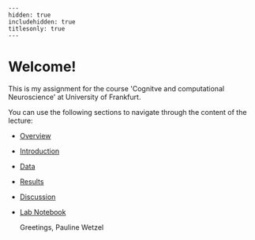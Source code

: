 
```{toctree}
---
hidden: true
includehidden: true
titlesonly: true
---
```


# Welcome!

This is my assignment for the course 'Cognitve and computational Neuroscience' at University of Frankfurt.

You can use the following sections to navigate through the content of the lecture:

* [Overview](https://peerherholz.github.io/Cog_Com_Neuro_ML_DL/overview.html)
* [Introduction](https://peerherholz.github.io/Cog_Com_Neuro_ML_DL/outline.html)
* [Data](https://peerherholz.github.io/Cog_Com_Neuro_ML_DL/setup.html)
* [Results](https://peerherholz.github.io/Cog_Com_Neuro_ML_DL/introduction/introduction.html)
* [Discussion](https://peerherholz.github.io/Cog_Com_Neuro_ML_DL/introduction/introduction.html)
* [Lab Notebook](https://peerherholz.github.io/Cog_Com_Neuro_ML_DL/introduction/introduction.html)
  
  Greetings,
  Pauline Wetzel